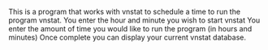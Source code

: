 This is a program that works with vnstat to schedule a time to run the program vnstat.
You enter the hour and minute you wish to start vnstat
You enter the amount of time you would like to run the program (in hours and minutes)
Once complete you can display your current vnstat database.
